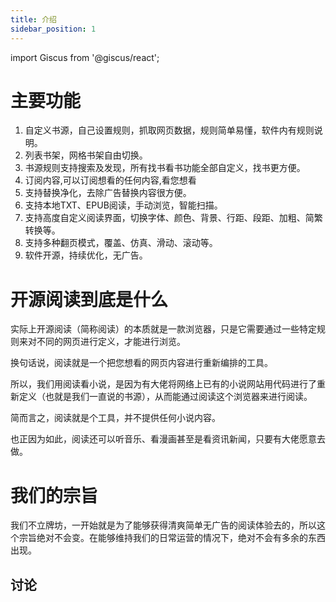 ```yaml
---
title: 介绍
sidebar_position: 1
---
```

import Giscus from '@giscus/react';

# 主要功能

1.  自定义书源，自己设置规则，抓取网页数据，规则简单易懂，软件内有规则说明。
2.  列表书架，网格书架自由切换。
3.  书源规则支持搜索及发现，所有找书看书功能全部自定义，找书更方便。
4.  订阅内容,可以订阅想看的任何内容,看您想看
5.  支持替换净化，去除广告替换内容很方便。
6.  支持本地TXT、EPUB阅读，手动浏览，智能扫描。
7.  支持高度自定义阅读界面，切换字体、颜色、背景、行距、段距、加粗、简繁转换等。
8.  支持多种翻页模式，覆盖、仿真、滑动、滚动等。
9.  软件开源，持续优化，无广告。

# 开源阅读到底是什么

实际上开源阅读（简称阅读）的本质就是一款浏览器，只是它需要通过一些特定规则来对不同的网页进行定义，才能进行浏览。

换句话说，阅读就是一个把您想看的网页内容进行重新编排的工具。

所以，我们用阅读看小说，是因为有大佬将网络上已有的小说网站用代码进行了重新定义（也就是我们一直说的书源），从而能通过阅读这个浏览器来进行阅读。
 
简而言之，阅读就是个工具，并不提供任何小说内容。
 
也正因为如此，阅读还可以听音乐、看漫画甚至是看资讯新闻，只要有大佬愿意去做。

# 我们的宗旨

我们不立牌坊，一开始就是为了能够获得清爽简单无广告的阅读体验去的，所以这个宗旨绝对不会变。在能够维持我们的日常运营的情况下，绝对不会有多余的东西出现。

## 讨论

<Giscus
  id="comments"
  repo="gedoor/gedoor.github.io"
  repoId="MDEwOlJlcG9zaXRvcnkxNjExMjczMjM"
  category="General"
  categoryId="DIC_kwDOCZqbm84CQvbE"
  mapping="title"
  term="Comments"
  reactionsEnabled="1"
  emitMetadata="0"
  inputPosition="top"
  theme="preferred_color_scheme"
  lang="zh-CN"
  loading="lazy"
/>